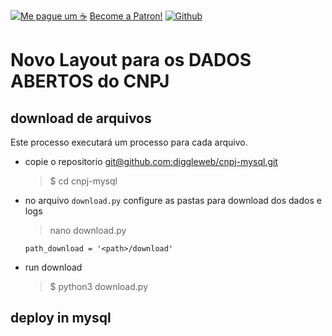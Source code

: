 [![Me pague um ☕ ](https://img.shields.io/badge/Buy%20me%20a%20%E2%98%95%20-%20Patreon%20-yellowgreen)](https://www.patreon.com/bePatron?u=46149384 "Paga um café para nos")
<a href="https://www.patreon.com/bePatron?u=46149384" data-patreon-widget-type="become-patron-button">Become a Patron!</a><script async src="https://c6.patreon.com/becomePatronButton.bundle.js"></script>
[![Github](https://img.shields.io/badge/creator-alexyucra-red)](https://github.com/diggleweb)

# Novo Layout para os DADOS ABERTOS do CNPJ

## download de arquivos

Este processo executará um processo para cada arquivo.

- copie o repositorio [git@github.com:diggleweb/cnpj-mysql.git](git@github.com:diggleweb/cnpj-mysql.git)
    > $ cd cnpj-mysql
- no arquivo `download.py` configure as pastas para download dos dados e logs
    > nano download.py

    ```
    path_download = '<path>/download'
    ```
- run download
    > $ python3 download.py

## deploy in mysql
